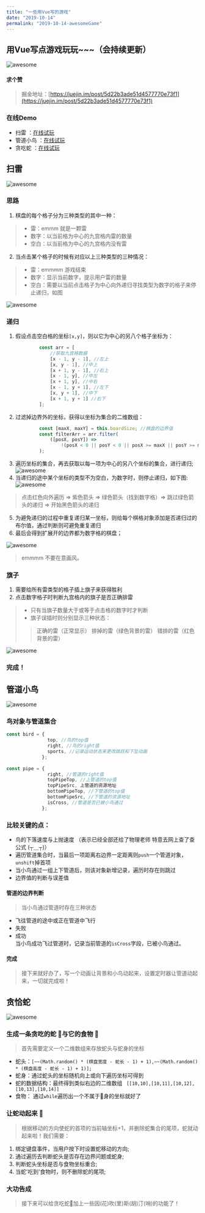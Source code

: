 ```yaml
---
title: "一些用Vue写的游戏"
date: "2019-10-14"
permalink: "2019-10-14-awesomeGame"
---
```


## 用Vue写点游戏玩玩~~~（会持续更新）

![awesome](http://www.almx.top/image/awesome-game/mai.jpg)

#### 求个赞
>掘金地址：[https://juejin.im/post/5d22b3ade51d4577770e73f1](https://juejin.im/post/5d22b3ade51d4577770e73f1)
  

### 在线Demo
- 扫雷 ：[在线试玩](http://www.almx.top/awesome/#/sweep)
- 管道小鸟 ：[在线试玩](http://www.almx.top/awesome/#/)
- 贪吃蛇 ：[在线试玩](http://www.almx.top/awesome/#/snack)

## 扫雷

![awesome](http://www.almx.top/image/awesome-game/sweepDemo.png)
### 思路
1. 棋盘的每个格子分为三种类型的其中一种：
>- 雷：emmm 就是一颗雷
>- 数字：以当前格为中心的九宫格内雷的数量
>- 空白：以当前格为中心的九宫格内没有雷
2. 当点击某个格子的时候有对应以上三种类型的三种情况：
>- 雷：emmmm 游戏结束
>- 数字：显示当前数字，提示用户雷的数量
>- 空白：需要以当前点击格子为中心向外递归寻找类型为数字的格子来停止递归，如图

![awesome](http://www.almx.top/image/awesome-game/sweep_ex1.png)

### 递归
1. 假设点击空白格的坐标``` [x,y] ```，则以它为中心的另八个格子坐标为：
``` javascript
            const arr = [
                //获取九宫格数据
                [x - 1, y - 1], //左上
                [x, y - 1], //中上
                [x + 1, y - 1], //右上
                [x - 1, y], //中左
                [x + 1, y], //中右
                [x - 1, y + 1], //左下
                [x, y + 1], //中下
                [x + 1, y + 1] //右下
            ];
```
2. 过滤掉边界外的坐标，获得以坐标为集合的二维数组：
``` javascript
            const [maxX, maxY] = this.boardSize; //棋盘的边界值
            const filterArr = arr.filter(
                ([posX, posY]) =>
                    !(posX < 0 || posY < 0 || posX >= maxX || posY >= maxY)
            );
```
3. 遍历坐标的集合，再去获取以每一项为中心的另八个坐标的集合，进行递归;
![awesome](http://www.almx.top/image/awesome-game/sweep_ex2.png)
4. 当递归的途中某个坐标的类型不为空白，为数字时，则停止递归，如下图:
![awesome](http://www.almx.top/image/awesome-game/sweep_ex3.png)
>点击红色向外遍历 => 紫色箭头 => 绿色箭头（找到数字格）=> 跳过绿色箭头的递归 => 开始黑色箭头的递归 
5. 为避免递归的过程中重复递归某一坐标，则给每个棋格对象添加是否递归过的布尔值，通过判断则可避免重复递归
6. 最后会得到扩展开的边界都为数字格的棋盘；

![awesome](http://www.almx.top/image/awesome-game/sweep_ex4.png)
>emmmm 不要在意画风。

### 旗子
1. 需要给所有雷类型的格子插上旗子来获得胜利
2. 点击数字格子时判断九宫格内的旗子是否正确排雷
>- 只有当旗子数量大于或等于点击格的数字时才判断
>- 旗子误插时则分别显示三种状态：
>>正确的雷（正常显示）
>>排掉的雷（绿色背景的雷）
>>错排的雷（红色背景的雷）

![awesome](http://www.almx.top/image/awesome-game/sweep_ex5.png)

### 完成！

## 管道小鸟

![awesome](http://www.almx.top/image/awesome-game/birdDemo.png)
### 鸟对象与管道集合
``` javascript
const bird = {
               top, //鸟的top值
               right, //鸟的right值
               sports, //记录运动状态来更改跳跃和下坠动画
             };
             
const pipe = {
               right, //管道的right值
               topPipeTop, //上管道的top值
               topPipeSrc, 上管道的资源地址
               bottomPipeTop, //下管道的top值
               bottomPipeSrc, //下管道的资源地址
               isCross, //管道是否已被小鸟通过
             }; 
```
### 比较关键的点：
- 鸟的下落速度与上抛速度 （表示已经全部还给了物理老师 特意去网上查了查公式 (┬＿┬)）
- 遍历管道集合时，当最后一项距离右边界一定距离则``` push ```一个管道对象，``` unshift ```掉首项
- 当小鸟通过一组上下管道后，则该对象新增记录，遍历时存在则跳过
- 边界值的判断与误差值

#### 管道的边界判断
>当小鸟通过管道时存在三种状态
- 飞往管道的途中或正在管道中飞行
- 失败
- 成功<br>
当小鸟成功飞过管道时，记录当前管道的``` isCross ```字段，已被小鸟通过。

#### 完成
>接下来就好办了，写一个动画让背景和小鸟动起来，设置定时器让管道动起来，一切就完成啦！

## 贪恰蛇

![awesome](http://www.almx.top/image/awesome-game/snackDemo.png)
### 生成一条贪吃的蛇 🐍与它的食物 🎂
>首先需要定义一个二维数组来存放蛇头与蛇身的坐标
- 蛇头：``` [~~(Math.random() * (棋盘宽度 - 蛇长 - 1) + 1),~~(Math.random() * (棋盘高度 - 蛇长 - 1) + 1)]; ```
- 蛇身：通过蛇头的坐标随机向上或向下遍历坐标可得到
- 蛇的数据结构：最终得到类似右边的二维数组 ``` [[10,10],[10,11],[10,12],[10,13],[10,14]]```
- 食物： 通过``` while ```遍历出一个不属于🐍身的坐标就好了

### 让蛇动起来 🐍
>根据移动的方向使蛇的首项的当前轴坐标+1，并删除蛇集合的尾项，蛇就动起来啦！我们需要：
1. 绑定键盘事件，当用户按下时设置蛇移动的方向;
2. 通过遍历去判断蛇头是否存在边界问题或蛇身;
3. 判断蛇头坐标是否与食物坐标重合;
4. 当蛇'吃到'食物时，则不删除蛇的尾项;

### 大功告成
>接下来可以给贪吃蛇🐍加上一些因(花)吹(里)斯(胡)汀(哨)的功能了！
